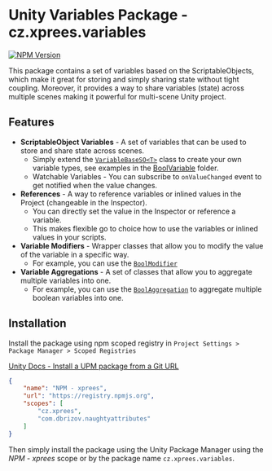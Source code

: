 ﻿# Unity Variables Package - cz.xprees.variables

[![NPM Version](https://img.shields.io/npm/v/cz.xprees.variables)](https://www.npmjs.com/package/cz.xprees.variables)

This package contains a set of variables based on the ScriptableObjects,
which make it great for storing and simply sharing state without tight coupling.
Moreover, it provides a way to share variables (state) across multiple scenes making it powerful for multi-scene Unity project.

## Features

- **ScriptableObject Variables** - A set of variables that can be used to store and share state across scenes.
    - Simply extend the [`VariableBaseSO<T>`](Runtime/Base/VariableBaseSO.cs) class to create your own variable types, see examples in
      the [BoolVariable](Runtime/Primitive/BoolVariable.cs) folder.
    - Watchable Variables - You can subscribe to `onValueChanged` event to get notified when the value changes.
- **References** - A way to reference variables or inlined values in the Project (changeable in the Inspector).
    - You can directly set the value in the Inspector or reference a variable.
    - This makes flexible go to choice how to use the variables or inlined values in your scripts.
- **Variable Modifiers** - Wrapper classes that allow you to modify the value of the variable in a specific way.
    - For example, you can use the [`BoolModifier`](Runtime/Modifiers/BoolModifier.cs)
- **Variable Aggregations** - A set of classes that allow you to aggregate multiple variables into one.
    - For example, you can use the [`BoolAggregation`](Runtime/Aggregations/BoolAggregation.cs) to aggregate multiple boolean variables into one.

## Installation

Install the package using npm scoped registry in `Project Settings > Package Manager > Scoped Registries`

[Unity Docs - Install a UPM package from a Git URL](https://docs.unity3d.com/6000.1/Documentation/Manual/upm-ui-giturl.html)

```json
{
    "name": "NPM - xprees",
    "url": "https://registry.npmjs.org",
    "scopes": [
        "cz.xprees",
        "com.dbrizov.naughtyattributes"
    ]
}

```

Then simply install the package using the Unity Package Manager using the _NPM - xprees_ scope or by the package name `cz.xprees.variables`.
